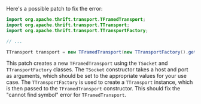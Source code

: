 Here's a possible patch to fix the error:

```java
import org.apache.thrift.transport.TFramedTransport;
import org.apache.thrift.transport.TTransport;
import org.apache.thrift.transport.TTransportFactory;

// ...

TTransport transport = new TFramedTransport(new TTransportFactory().getTransport(new TSocket("localhost", 9090)));
```

This patch creates a new `TFramedTransport` using the `TSocket` and `TTransportFactory` classes. The `TSocket` constructor takes a host and port as arguments, which should be set to the appropriate values for your use case. The `TTransportFactory` is used to create a `TTransport` instance, which is then passed to the `TFramedTransport` constructor. This should fix the "cannot find symbol" error for `TFramedTransport`.